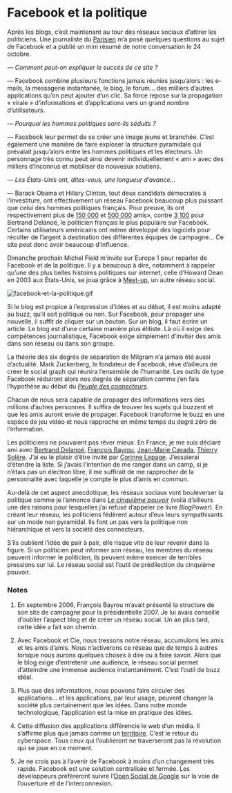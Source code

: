 # Facebook et la politique

Après les blogs, c’est maintenant au tour des réseaux sociaux d’attirer les politiciens. Une journaliste du [Parisien](http://www.leparisien.fr) m’a posé quelques questions au sujet de Facebook et a publié un mini résumé de notre conversation le 24 octobre.

*— Comment peut-on expliquer le succès de ce site ?*

— Facebook combine plusieurs fonctions jamais réunies jusqu’alors : les e-mails, la messagerie instantanée, le blog, le forum… des milliers d’autres applications qu’on peut ajouter d’un clic. Sa force repose sur la propagation « virale » d’informations et d’applications vers un grand nombre d’utilisateurs.

*— Pourquoi les hommes politiques sont-ils séduits ?*

— Facebook leur permet de se créer une image jeune et branchée. C’est également une manière de faire exploser la structure pyramidale qui prévalait jusqu’alors entre les hommes politiques et les électeurs. Un personnage très connu peut ainsi devenir individuellement « ami » avec des milliers d’inconnus et mobiliser de nouveaux soutiens.

*— Les États-Unis ont, dites-vous, une longueur d’avance…*

— Barack Obama et Hillary Clinton, tout deux candidats démocrates à l’investiture, ont effectivement un réseau Facebook beaucoup plus puissant que celui des hommes politiques français. Pour preuve, ils ont respectivement plus de [150 000](http://www.facebook.com/person.php?id=2355496748) et [500 000](http://www.facebook.com/group.php?gid=2243510858) amis», contre [3 100](http://www.facebook.com/profile.php?id=665093145) pour Bertrand Delanoë, le politicien français le plus populaire sur Facebook. Certains utilisateurs américains ont même développé des logiciels pour récolter de l’argent à destination des différentes équipes de campagne… Ce site peut donc avoir beaucoup d’influence.

Dimanche prochain Michel Field m’invite sur Europe 1 pour reparler de Facebook et de la politique. Il y a beaucoup à dire, notamment à rappeler qu’une des plus belles histoires politiques sur internet, celle d’Howard Dean en 2003 aux États-Unis, se joua grâce à [Meet-up](http://www.meetup.com), un autre réseau social.

![facebook-et-la-politique.gif](https://tcrouzet.com/images_tc/2007/11/facebook-et-la-politique.gif)

Si le blog est propice à l’expression d’idées et au débat, il est moins adapté au buzz, qu’il soit politique ou non. Sur Facebook, pour propager une nouvelle, il suffit de cliquer sur un bouton. Sur un blog, il faut écrire un article. Le blog est d’une certaine manière plus élitiste. Là où il exige des compétences journalistique, Facebook exige simplement d’inviter des amis dans son réseau ou dans son groupe.

La théorie des six degrés de séparation de Milgram n’a jamais été aussi d’actualité. Mark Zuckerberg, le fondateur de Facebook, rêve d’ailleurs de créer le social graph qui réunira l’ensemble de l’humanité. Les outils de type Facebook réduiront alors nos degrés de séparation comme j’en fais l’hypothèse au début du [*Peuple des connecteurs*](https://tcrouzet.com/le-peuple-des-connecteurs/).

Chacun de nous sera capable de propager des informations vers des millions d’autres personnes. Il suffira de trouver les sujets qui buzzent et que les amis auront envie de propager. Facebook transforme le buzz en une espèce de jeu vidéo et nous rapproche en même temps du degré zéro de l’information.

Les politiciens ne pouvaient pas rêver mieux. En France, je me suis déclaré ami avec [Bertrand Delanoé](http://www.facebook.com/profile.php?id=665093145), [François Bayrou](http://www.facebook.com/profile.php?id=678402559&highlight), [Jean-Marie Cavada](http://www.facebook.com/profile.php?id=541042339), [Thierry Solère](http://www.facebook.com/profile.php?id=597658045). J’ai eu le plaisir d’être invité par [Corinne Lepage](http://www.facebook.com/profile.php?id=524213587). J’essaierai d’étendre la liste. Si j’avais l’intention de me ranger dans un camp, si je n’étais pas un électron libre, il me suffirait de me rapprocher de la personnalité avec laquelle je compte le plus d’amis en commun.

Au-delà de cet aspect anecdotique, les réseaux sociaux vont bouleverser la politique comme je l’annonce dans [*Le cinquième pouvoir*](https://tcrouzet.com/le-cinquieme-pouvoir/) (voilà d’ailleurs une des raisons pour lesquelles j’ai refusé d’appeler ce livre *BlogPower*). En créant leur réseau, les politiciens fédèrent autour d’eux leurs sympathisants sur un mode non pyramidal. Ils font un pas vers la politique non hiérarchique et vers la société des connecteurs.

S’ils oublient l’idée de pair à pair, elle risque vite de leur revenir dans la figure. Si un politicien peut informer son réseau, les membres du réseau peuvent informer le politicien, ils peuvent même exercer de terribles pressions sur lui. Le réseau social est l’outil de prédilection du cinquième pouvoir.

### Notes

1. En septembre 2006, François Bayrou m’avait présenté la structure de son site de campagne pour la présidentielle 2007. Je lui avais conseillé d’oublier l’aspect blog et de créer un réseau social. Un an plus tard, cette idée a fait son chemin.

2. Avec Facebook et Cie, nous tressons notre réseau, accumulons les amis et les amis d’amis. Nous n’activerons ce réseau que de temps à autres lorsque nous aurons quelques choses à dire ou à faire savoir. Alors que le blog exige d’entretenir une audience, le réseau social permet d’atteindre une immense audience instantanément. C’est l’outil de buzz idéal.

3. Plus que des informations, nous pouvons faire circuler des applications… et les applications, par leur usage, peuvent changer la société plus certainement que les idées. Dans notre monde technologique, l’application est la mise en pratique des idées.

4. Cette diffusion des applications différencie le web d’un média. Il s’affirme plus que jamais comme un [territoire](https://tcrouzet.com/2006/07/12/internet-comme-territoire/). C’est le retour du cyberspace. Tous ceux qui l’oublieront ne traverseront pas la révolution qui se joue en ce moment.

5. Je ne crois pas à l’avenir de Facebook à moins d’un changement très rapide. Facebook est une solution centralisée et fermée. Les développeurs préfèreront suivre l’[Open Social de Google](http://www.zdnet.fr/actualites/internet/0,39020774,39375054,00.htm?xtor=RSS-1) sur la voie de l’ouverture et de l’interconnexion.